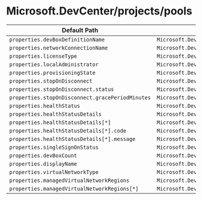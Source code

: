 # Microsoft.DevCenter/projects/pools

| Default Path | Alias |
|---|---|
| `properties.devBoxDefinitionName` | `Microsoft.DevCenter/projects/pools/devBoxDefinitionName` |
| `properties.networkConnectionName` | `Microsoft.DevCenter/projects/pools/networkConnectionName` |
| `properties.licenseType` | `Microsoft.DevCenter/projects/pools/licenseType` |
| `properties.localAdministrator` | `Microsoft.DevCenter/projects/pools/localAdministrator` |
| `properties.provisioningState` | `Microsoft.DevCenter/projects/pools/provisioningState` |
| `properties.stopOnDisconnect` | `Microsoft.DevCenter/projects/pools/stopOnDisconnect` |
| `properties.stopOnDisconnect.status` | `Microsoft.DevCenter/projects/pools/stopOnDisconnect.status` |
| `properties.stopOnDisconnect.gracePeriodMinutes` | `Microsoft.DevCenter/projects/pools/stopOnDisconnect.gracePeriodMinutes` |
| `properties.healthStatus` | `Microsoft.DevCenter/projects/pools/healthStatus` |
| `properties.healthStatusDetails` | `Microsoft.DevCenter/projects/pools/healthStatusDetails` |
| `properties.healthStatusDetails[*]` | `Microsoft.DevCenter/projects/pools/healthStatusDetails[*]` |
| `properties.healthStatusDetails[*].code` | `Microsoft.DevCenter/projects/pools/healthStatusDetails[*].code` |
| `properties.healthStatusDetails[*].message` | `Microsoft.DevCenter/projects/pools/healthStatusDetails[*].message` |
| `properties.singleSignOnStatus` | `Microsoft.DevCenter/projects/pools/singleSignOnStatus` |
| `properties.devBoxCount` | `Microsoft.DevCenter/projects/pools/devBoxCount` |
| `properties.displayName` | `Microsoft.DevCenter/projects/pools/displayName` |
| `properties.virtualNetworkType` | `Microsoft.DevCenter/projects/pools/virtualNetworkType` |
| `properties.managedVirtualNetworkRegions` | `Microsoft.DevCenter/projects/pools/managedVirtualNetworkRegions` |
| `properties.managedVirtualNetworkRegions[*]` | `Microsoft.DevCenter/projects/pools/managedVirtualNetworkRegions[*]` |

